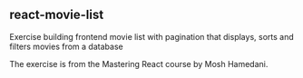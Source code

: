 ## react-movie-list

Exercise building frontend movie list with pagination that displays, sorts and filters movies from a database

The exercise is from the Mastering React course by Mosh Hamedani.